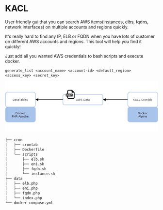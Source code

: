 # KACL
User friendly gui that you can search AWS items(instances, elbs, fqdns, network interfaces) on multiple accounts and regions quickly.

It's really hard to find any IP, ELB or FQDN when you have lots of customer on different AWS accounts and regions. This tool will help you find it quickly!

Just add all you wanted AWS credentials to bash scripts and execute docker.
```
generate_list <account_name> <account-id> <default_region> <access_key> <secret_key>
```
![alt text](kacl_diagram.jpg)
```
├── cron
│   ├── crontab
│   ├── Dockerfile
│   └── scripts
│       ├── elb.sh
│       ├── eni.sh
│       ├── fqdn.sh
│       └── instance.sh
├── data
│   ├── elb.php
│   ├── eni.php
│   ├── fqdn.php
│   └── index.php
└── docker-compose.yml

```
